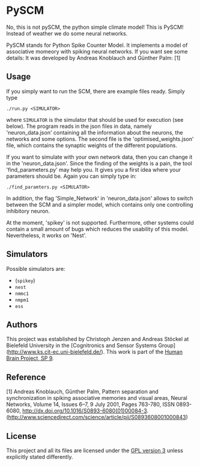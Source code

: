 PySCM
======

No, this is not pySCM, the python simple climate model! This is PySCM!
Instead of weather we do some neural networks.

PySCM stands for Python Spike Counter Model.
It implements a model of associative momeory with spiking neural networks.
If you want see some details: It was developed by Andreas Knoblauch and 
Günther Palm: [1]

## Usage

If you simply want to run the SCM, there are example files ready. Simply type

    ./run.py <SIMULATOR> 

where `SIMULATOR` is the simulator that should be used for execution (see below).
The program reads in the json files in data, namely 'neuron_data.json' containing
all the information about the neurons, the networks and some options. The second
file is the 'optimised_weights.json' file, which contains the synaptic weights of
the different populations.

If you want to simulate with your own network data, then you can change it 
in the 'neuron_data.json'. Since the finding of the weights is a pain, the tool
'find_parameters.py' may help you. It gives you a first idea where your 
parameters should be. Again you can simply type in:
	
	./find_paramters.py <SIMULATOR> 

In addition, the flag 'Simple_Network' in 'neuron_data.json' allows to switch
between the SCM and a simpler model, which contains only one controlling 
inhibitory neuron. 

At the moment, 'spikey' is not supported. Furthermore, other systems could 
contain a small amount of bugs which reduces the usability of this
model. Nevertheless, it works on 'Nest'.

## Simulators

Possible simulators are:

* (`spikey`)
* `nest`
* `nmmc1`
* `nmpm1`
* `ess`

## Authors

This project was established by Christoph Jenzen and Andreas Stöckel
at Bielefeld University in the [Cognitronics and Sensor Systems Group]
(http://www.ks.cit-ec.uni-bielefeld.de/). This work is 
part of the [Human Brain Project, SP 9](https://www.humanbrainproject.eu/neuromorphic-computing-platform).

## Reference

[1] Andreas Knoblauch, Günther Palm, Pattern separation and synchronization in spiking associative memories and visual areas, Neural Networks, Volume 14, Issues 6–7, 9 July 2001, Pages 763-780, ISSN 0893-6080, http://dx.doi.org/10.1016/S0893-6080(01)00084-3.
(http://www.sciencedirect.com/science/article/pii/S0893608001000843)

## License

This project and all its files are licensed under the
[GPL version 3](http://www.gnu.org/licenses/gpl.txt) unless explicitly stated
differently.


